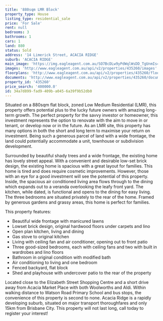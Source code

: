 ```yaml
---
title: '880sqm LMR Block'
property_type: House
listing_type: residential_sale
price: 'For Sale'
rent: null
bedrooms: 3
bathrooms: 1
cars: 1
land: 880
status: Sold
address: '14 Limerick Street, ACACIA RIDGE'
suburb: 'ACACIA RIDGE'
main_image: 'https://img.eagleagent.com.au/SO7BcDLw9yPdWqlWsDD_TgUnmIs=/1280x854/smart/https://s3-us-west-2.amazonaws.com/eagleagent-orig/images/6822361/129758366-image-M.jpg'
images: 'http://www.eagleagent.com.au/api/v2/properties/435260/images'
floorplans: 'http://www.eagleagent.com.au/api/v2/properties/435260/floorplans'
documents: 'http://www.eagleagent.com.au/api/v2/properties/435260/documents'
property_id: '435260'
price_search: '400000.0'
id: 34a7d899-fad9-409b-a045-6a39f9b52db0
---
```

Situated on a 880sqm flat block, zoned Low Medium Residential (LMR), this property offers potential plus to the lucky future owners with amazing long-term growth. The perfect property for the savvy investor or homeowner, this investment represents the option to renovate with the aim to move in or tenant, or develop now or in the future. As an LMR site, this property has many options in both the short and long term to maximise your return on investment. Being such a generous parcel of land with a wide frontage, the land could potentially accommodate a unit, townhouse or subdivision development.

Surrounded by beautiful shady trees and a wide frontage, the existing home has lovely street appeal. With a convenient and desirable low-set brick design, the existing home is spacious with a great layout for families. This home is tired and does require cosmetic improvements. However, those with an eye for a good investment will see the potential of this property. Inside, the spacious air conditioned living area flows through to the dining which expands out to a veranda overlooking the leafy front yard. The kitchen, while dated, is functional and opens to the dining for easy living. The three bedrooms are situated privately to the rear of the home. Framed by generous gardens and grassy areas, this home is perfect for families.

This property features:

*  Beautiful wide frontage with manicured lawns
*  Lowset brick design, original hardwood floors under carpets and lino
*  Open plan kitchen, living and dining
*  Gas stove to original kitchen
*  Living with ceiling fan and air conditioner, opening out to front patio
*  Three good-sized bedrooms, each with ceiling fans and two with built in wardrobes and lino floors
*  Bathroom in original condition with modified bath
*  Air conditioning to living and one bedroom
*  Fenced backyard, flat block
*  Shed and playhouse with undercover patio to the rear of the property

Located close to the Elizabeth Street Shopping Centre and a short drive away from Acacia Market Place with both Woolworths and Aldi. Within walking distance to Watson Road Primary School and bus stops, the convenience of this property is second to none. Acacia Ridge is a rapidly developing suburb, situated on major transport thoroughfares and only 15km from Brisbane City. This property will not last long, call today to register your interest!